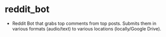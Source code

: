 # reddit_bot
* Reddit Bot that grabs top comments from top posts. Submits them in various formats (audio/text) to various locations (locally/Google Drive).
